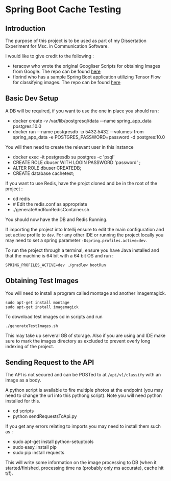 # Spring Boot Cache Testing

## Introduction
The purpose of this project is to be used as part of my Dissertation Experiment for Msc. in Communication Software.

I would like to give credit to the following : 

 - teracow who wrote the original Googliser Scripts for obtaining Images from Google. The repo can be found [here](https://github.com/teracow/googliser)
 - florind who has a sample Spring Boot application utilizing Tensor Flow for classifying images. The repo can be found [here](https://github.com/florind/inception-serving-sb)

## Basic Dev Setup

A DB will be required, if you want to use the one in place you should run :

- docker create -v /var/lib/postgresql/data --name spring_app_data postgres:10.0
- docker run --name postgresdb -p 5432:5432 --volumes-from spring_app_data -e  POSTGRES_PASSWORD=password   -d postgres:10.0

You will then need to create the relevant user in this instance 

- docker exec -it postgresdb su postgres -c 'psql'
- CREATE ROLE dbuser WITH LOGIN PASSWORD 'password' ;
- ALTER ROLE dbuser CREATEDB;
- CREATE database cachetest;

If you want to use Redis, have the projct cloned and be in the root of the project :

- cd redis
- \# Edit the redis.conf as appropriate
- ./generateAndRunRedisContainer.sh

You should now have the DB and Redis Running.

If importing the project into Intellij ensure to edit the main configuration and set active profile to `dev`. 
For any other IDE or running the project locally you may need to set a spring parameter `-Dspring.profiles.active=dev`.

To run the project through a terminal, ensure you have Java installed and that the machine is 64 bit with a 64 bit OS and run :

```SPRING_PROFILES_ACTIVE=dev ./gradlew bootRun```

## Obtaining Test Images
You will need to install a program called montage and another imagemagick.
```
sudo apt-get install montage
sudo apt-get install imagemagick
```

To download test images cd in scripts and run 

```./generateTestImages.sh```

This may take up serveral GB of storage.
Also if you are using and IDE make sure to mark the images directory as excluded to prevent overly long indexing of the project.

## Sending Request to the API
The API is not secured and can be POSTed to at `/api/v1/classify` with an image as a body.

A python script is available to fire multiple photos at the endpoint (you may need to change the url into this pythong script).
Note you will need python installed for this.

- cd scripts
- python sendRequestsToApi.py

If you get any errors relating to imports you may need to install them such as :
- sudo apt-get install python-setuptools
- sudo easy_install pip
- sudo pip install requests

This will write some information on the image processing to DB (when it started/finished, processing time ns (probably only ms accurate), cache hit t/f).

